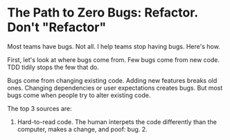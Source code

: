 # The Path to Zero Bugs: Refactor. Don't "Refactor"

Most teams have bugs. Not all. I help teams stop having bugs. Here's how.

First, let's look at where bugs come from. Few bugs come from new code. TDD tidily stops the few that do.

Bugs come from changing existing code. Adding new features breaks old ones. Changing dependencies or user expectations creates bugs. But most bugs come when people try to alter existing code.

The top 3 sources are:

  1. Hard-to-read code. The human interpets the code differently than the computer, makes a change, and poof: bug.
	2. 
